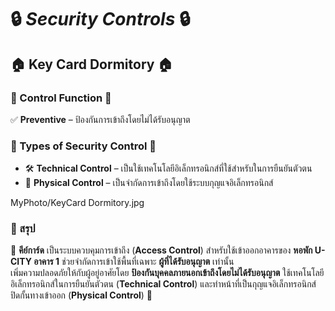 # 🔒 ***Security Controls*** 🔒
  
## 🏠 Key Card Dormitory 🏠

### 💾 Control Function 💾  
✅ **Preventive** – ป้องกันการเข้าถึงโดยไม่ได้รับอนุญาต  

### 🔹 Types of Security Control 🔹  
- 🛠 **Technical Control** – เป็นใช้เทคโนโลยีอิเล็กทรอนิกส์ที่ใช้สำหรับในการยืนยันตัวตน
- 🚪 **Physical Control** – เป็นจำกัดการเข้าถึงโดยใช้ระบบกุญแจอิเล็กทรอนิกส์

 MyPhoto/KeyCard Dormitory.jpg

  ### 📌 สรุป
  
🔑 **คีย์การ์ด** เป็นระบบควบคุมการเข้าถึง (**Access Control**) สำหรับใช้เข้าออกอาคารของ **หอพัก U-CITY อาคาร 1**  ช่วยจำกัดการเข้าใช้พื้นที่เฉพาะ **ผู้ที่ได้รับอนุญาต** เท่านั้น  
เพิ่มความปลอดภัยให้กับผู้อยู่อาศัยโดย **ป้องกันบุคคลภายนอกเข้าถึงโดยไม่ได้รับอนุญาต** ใช้เทคโนโลยีอิเล็กทรอนิกส์ในการยืนยันตัวตน (**Technical Control**) และทำหน้าที่เป็นกุญแจอิเล็กทรอนิกส์ปิดกั้นทางเข้าออก (**Physical Control**) 🔐




  


